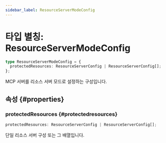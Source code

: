 ```yaml
---
sidebar_label: ResourceServerModeConfig
---
```


# 타입 별칭: ResourceServerModeConfig

```ts
type ResourceServerModeConfig = {
  protectedResources: ResourceServerConfig | ResourceServerConfig[];
};
```

MCP 서버를 리소스 서버 모드로 설정하는 구성입니다.

## 속성 {#properties}

### protectedResources {#protectedresources}

```ts
protectedResources: ResourceServerConfig | ResourceServerConfig[];
```

단일 리소스 서버 구성 또는 그 배열입니다.